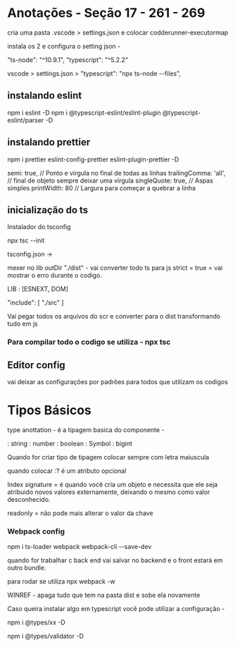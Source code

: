 
# Anotações - Seção 17 - 261 - 269

cria uma pasta .vscode > settings.json e colocar codderunner-executormap

instala os 2 e configura o setting json -

"ts-node": "^10.9.1",
"typescript": "^5.2.2"

vscode > settings.json >
"typescript": "npx ts-node --files",

## instalando eslint

npm i eslint -D
npm i @typescript-eslint/eslint-plugin @typescript-eslint/parser -D

## instalando prettier

npm i prettier eslint-config-prettier eslint-plugin-prettier -D

semi: true, // Ponto e virgula no final de todas as linhas
trailingComma: 'all', // final de objeto sempre deixar uma virgula
singleQuote: true, // Aspas simples
printWidth: 80  // Largura para começar a quebrar a linha

## inicialização do ts

Instalador do tsconfig

npx tsc --init

tsconfig.json ->

mexer no lib
outDir "./dist" - vai converter todo ts para js
strict = true = vai mostrar o erro durante o codigo.

LIB : [ESNEXT, DOM]

"include": [
    "./src"
]

Vai pegar todos os arquivos do scr e converter para o dist transformando tudo em js

### Para compilar todo o codigo se utiliza - npx tsc

## Editor config
vai deixar as configurações por padrões para todos que utilizam os codigos


# Tipos Básicos


type anottation - é a tipagem basica do componente -

: string
: number
: boolean
: Symbol
: bigint

Quando for criar tipo de tipagem colocar sempre com letra maiuscula


quando colocar :? é um atributo opcional

Index signature = é quando você cria um objeto e necessita que ele seja atribuido novos valores externamente, deixando o mesmo como valor desconhecido.

readonly = não pode mais alterar o valor da chave

### Webpack config

npm i ts-loader webpack webpack-cli --save-dev

quando for trabalhar c back end vai salvar no backend e o front estará em outro bundle.

para rodar se utiliza npx webpack -w

WINREF - apaga tudo que tem na pasta dist e sobe ela novamente

Caso queira instalar algo em typescript você pode utilizar a configuração -

npm i @types/xx -D

npm i @types/validator -D
